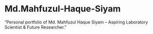 # Md.Mahfuzul-Haque-Siyam
“Personal portfolio of Md. Mahfuzul Haque Siyam – Aspiring Laboratory Scientist &amp; Future Researcher.”
